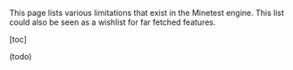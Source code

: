 This page lists various limitations that exist in the Minetest engine. This list could also be seen as a wishlist for far fetched features.

[toc]

(todo)